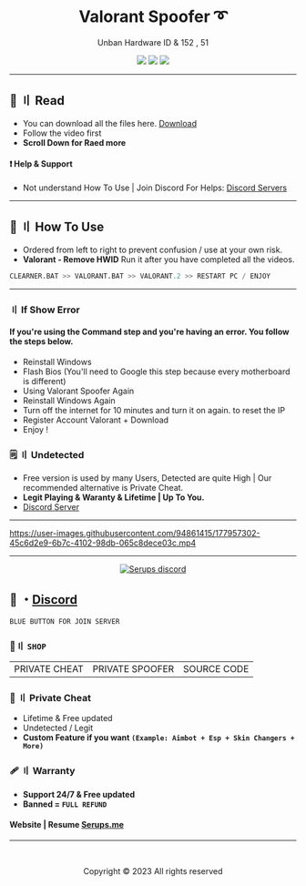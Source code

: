<h1 align="center">
  Valorant Spoofer ➰
</h1>

<p align="center">
  Unban Hardware ID & 152 , 51
</p>
   

<p align="center">
  <img src="https://img.shields.io/github/languages/top/Serups/Valorant-Spoofer?style=flat-square"/>
  <img src="https://img.shields.io/github/last-commit/Serups/Valorant-Spoofer?style=flat-square"/>
  <img src="https://img.shields.io/github/stars/Serups/Valorant-Spoofer?color=5ac18e&label=Stars&style=flat-square"/>

</p> 

     
---  



## 💭 〢 Read      
 
- You can download all the files here. [Download](https://github.com/Serups/Valorant-Spoofer/releases/tag/Valorant)
- Follow the video first
- **Scroll Down for Raed more**
 
#### ❗ Help & Support
- Not understand How To Use | Join Discord For Helps: [Discord Servers](https://discord.gg/2euDQqzD8Y)

---

## 🥱 〢 How To Use

- Ordered from left to right to prevent confusion / use at your own risk.
- **Valorant - Remove HWID** Run it after you have completed all the videos.  
 ```python 
 CLEARNER.BAT >> VALORANT.BAT >> VALORANT.2 >> RESTART PC / ENJOY
  ```   
  
---


  
### 〢 If Show Error

#### If you're using the Command step and you're having an error. You follow the steps below.

- Reinstall Windows 
- Flash Bios (You'll need to Google this step because every motherboard is different)
- Using Valorant Spoofer Again
- Reinstall Windows Again
- Turn off the internet for 10 minutes and turn it on again. to reset the IP
- Register Account Valorant + Download
- Enjoy ! 

### <a id="setup2"></a> 🗒 〢 Undetected
- Free version is used by many Users, Detected are quite High | Our recommended alternative is Private Cheat.
- **Legit Playing & Waranty & Lifetime | Up To You.**
- [Discord Server](https://discord.gg/2euDQqzD8Y) 


---


https://user-images.githubusercontent.com/94861415/177957302-45c6d2e9-6b7c-4102-98db-065c8dece03c.mp4
 
 
--- 

  <p align="center">
    <a href="https://discord.gg/2euDQqzD8Y">
        <img title="Serups server discord" alt="Serups discord" src="https://discordapp.com/api/guilds/923947526552432731/widget.png?style=banner2"/>
    </a>
</p> 
 
## 💬 ・[Discord](https://discord.gg/2euDQqzD8Y)

`BLUE BUTTON FOR JOIN SERVER`

 ### 🛒〢 `SHOP`
 
<table>
<tr>
	<td> PRIVATE CHEAT
	<td> PRIVATE SPOOFER
	<td> SOURCE CODE
</table>

  
### 🎈 〢 Private Cheat

- Lifetime & Free updated
- Undetected / Legit
- **Custom Feature if you want `(Example: Aimbot + Esp + Skin Changers + More)`**

### 🩹 〢 Warranty

- **Support 24/7 & Free updated** 
- **Banned = `FULL REFUND`**

#### Website | Resume [Serups.me](http://Serups.me/)

---

  <br>

<p align="center">
  Copyright © 2023 All rights reserved
<br>
